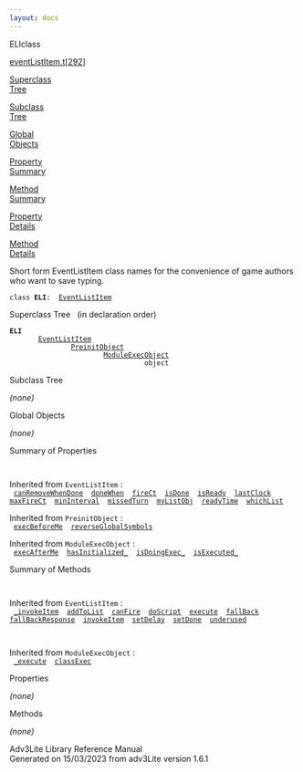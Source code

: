 ```yaml
---
layout: docs
---
```

<span class="title">ELI</span><span class="type">class</span>

[eventListItem.t](../file/eventListItem.t.html)\[[292](../source/eventListItem.t.html#292)\]

[Superclass  
Tree](#_SuperClassTree_)

[Subclass  
Tree](#_SubClassTree_)

[Global  
Objects](#_ObjectSummary_)

[Property  
Summary](#_PropSummary_)

[Method  
Summary](#_MethodSummary_)

[Property  
Details](#_Properties_)

[Method  
Details](#_Methods_)

<div class="fdesc">

Short form EventListItem class names for the convenience of game authors
who want to save typing.

`class `**`ELI`**` :   `[`EventListItem`](../object/EventListItem.html)

</div>

<span id="_SuperClassTree_"></span>

<div class="mjhd">

<span class="hdln">Superclass Tree</span>   (in declaration order)

</div>

**`ELI`**  
`         `[`EventListItem`](../object/EventListItem.html)  
`                 `[`PreinitObject`](../object/PreinitObject.html)  
`                         `[`ModuleExecObject`](../object/ModuleExecObject.html)  
`                                 object`  
<span id="_SubClassTree_"></span>

<div class="mjhd">

<span class="hdln">Subclass Tree</span>  

</div>

*(none)* <span id="_ObjectSummary_"></span>

<div class="mjhd">

<span class="hdln">Global Objects</span>  

</div>

*(none)* <span id="_PropSummary_"></span>

<div class="mjhd">

<span class="hdln">Summary of Properties</span>  

</div>

` `

Inherited from `EventListItem` :  
` `[`canRemoveWhenDone`](../object/EventListItem.html#canRemoveWhenDone)`  `[`doneWhen`](../object/EventListItem.html#doneWhen)`  `[`fireCt`](../object/EventListItem.html#fireCt)`  `[`isDone`](../object/EventListItem.html#isDone)`  `[`isReady`](../object/EventListItem.html#isReady)`  `[`lastClock`](../object/EventListItem.html#lastClock)`  `[`maxFireCt`](../object/EventListItem.html#maxFireCt)`  `[`minInterval`](../object/EventListItem.html#minInterval)`  `[`missedTurn`](../object/EventListItem.html#missedTurn)`  `[`myListObj`](../object/EventListItem.html#myListObj)`  `[`readyTime`](../object/EventListItem.html#readyTime)`  `[`whichList`](../object/EventListItem.html#whichList)`  `

Inherited from `PreinitObject` :  
` `[`execBeforeMe`](../object/PreinitObject.html#execBeforeMe)`  `[`reverseGlobalSymbols`](../object/PreinitObject.html#reverseGlobalSymbols)`  `

Inherited from `ModuleExecObject` :  
` `[`execAfterMe`](../object/ModuleExecObject.html#execAfterMe)`  `[`hasInitialized_`](../object/ModuleExecObject.html#hasInitialized_)`  `[`isDoingExec_`](../object/ModuleExecObject.html#isDoingExec_)`  `[`isExecuted_`](../object/ModuleExecObject.html#isExecuted_)`  `

<span id="_MethodSummary_"></span>

<div class="mjhd">

<span class="hdln">Summary of Methods</span>  

</div>

` `

Inherited from `EventListItem` :  
` `[`_invokeItem`](../object/EventListItem.html#_invokeItem)`  `[`addToList`](../object/EventListItem.html#addToList)`  `[`canFire`](../object/EventListItem.html#canFire)`  `[`doScript`](../object/EventListItem.html#doScript)`  `[`execute`](../object/EventListItem.html#execute)`  `[`fallBack`](../object/EventListItem.html#fallBack)`  `[`fallBackResponse`](../object/EventListItem.html#fallBackResponse)`  `[`invokeItem`](../object/EventListItem.html#invokeItem)`  `[`setDelay`](../object/EventListItem.html#setDelay)`  `[`setDone`](../object/EventListItem.html#setDone)`  `[`underused`](../object/EventListItem.html#underused)`  `

` `

Inherited from `ModuleExecObject` :  
` `[`_execute`](../object/ModuleExecObject.html#_execute)`  `[`classExec`](../object/ModuleExecObject.html#classExec)`  `

<span id="_Properties_"></span>

<div class="mjhd">

<span class="hdln">Properties</span>  

</div>

*(none)* <span id="_Methods_"></span>

<div class="mjhd">

<span class="hdln">Methods</span>  

</div>

*(none)*

<div class="ftr">

Adv3Lite Library Reference Manual  
Generated on 15/03/2023 from adv3Lite version 1.6.1

</div>
